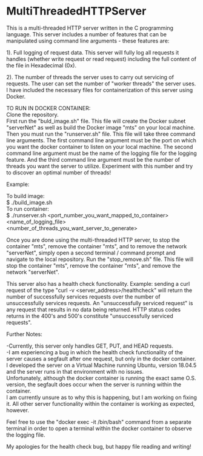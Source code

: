 # MultiThreadedHTTPServer

This is a multi-threaded HTTP server written in the C programming language.
This server includes a number of features that can be manipulated using command line arguments - these features are:  
  
1). Full logging of request data.  This server will fully log all requests it handles (whether write request or read request) including the full content of the file
in Hexadecimal (0x).  
  
2). The number of threads the server uses to carry out servicing of requests.  The user can set the number of "worker threads" the server uses.
I have included the necessary files for containerization of this server using Docker.  
  
TO RUN IN DOCKER CONTAINER:  
  Clone the repository.  
  First run the "buld_image.sh" file.  This file will create the Docker subnet "serverNet" as well as build the Docker image "mts" on your local machine.  
  Then you must run the "runserver.sh" file.  This file will take three command line arguments.  The first command line argument must be the port on which you want the docker     container to listen on your local machine.  The second command line argument must be the name of the logging file for the logging feature. And the third command line argument   must be the number of threads you want the server to utilize.  Experiment with this number and try to discover an optimal number of threads!    
    
  Example:    
    
  To build image:    
  $ ./build_image.sh    
  To run container:    
  $ ./runserver.sh <port_number_you_want_mapped_to_container> <name_of_logging_file> <number_of_threads_you_want_server_to_generate>    
  
  Once you are done using the multi-threaded HTTP server, to stop the container "mts", remove the container "mts", and to remove the network "serverNet", simply open a second     terminal / command prompt and navigate to the local repository.  Run the "stop_remove.sh" file.  This file will stop the container "mts", remove the container "mts", and         remove the network "serverNet".  
  
  This server also has a health check functionality.  Example:  sending a curl request of the type "curl -v <server_address>/healthcheck" will return the number of successfully   services requests over the number of unsuccessfully services requests.  An "unsuccessfully serviced request" is any request that results in no data being returned.               HTTP status codes returns in the 400's and 500's constitute "unsuccessfully serviced requests".
  
  Further Notes:  
    
  -Currently, this server only handles GET, PUT, and HEAD requests.  
  -I am experiencing a bug in which the health check functionality of the server causes a segfault after one request, but only in the docker container.  
   I developed the server on a Virtual Machine running Ubuntu, version 18.04.5 and the server runs in that environment with no issues.   
   Unfortunately, although the docker container is running the exact same O.S. version, the segfault does occur when the server is running within the container.  
   I am currently unsure as to why this is happening, but I am working on fixing it.  All other server functionality within the container is working as expected, however.
   
 Feel free to use the "docker exec -it /bin/bash" command from a separate terminal in order to open a terminal within the docker container to observe the logging file.
 
 My apologies for the health check bug, but happy file reading and writing!
 
  
  
  
 
 
  
